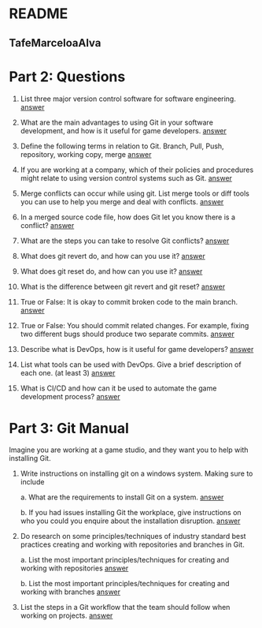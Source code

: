 # README
## TafeMarceloaAlva

# Part 2: Questions 

1. List three major version control software for software engineering. [answer](./Answers.md#anwser-p2-q1)

2. What are the main advantages to using Git in your software development, and how is it useful for game developers. [answer](./Answers.md#anwser-p2-q2)

3. Define the following terms in relation to Git. Branch, Pull, Push, repository, working copy, merge [answer](./Answers.md#anwser-p2-q3)

4. If you are working at a company, which of their policies and procedures might relate to using version control systems such as Git. [answer](./Answers.md#anwser-p2-q4)

5. Merge conflicts can occur while using git. List merge tools or diff tools you can use to help you merge and deal with conflicts. [answer](./Answers.md#anwser-p2-q5)

6. In a merged source code file, how does Git let you know there is a conflict? [answer](./Answers.md#anwser-p2-q6)

7. What are the steps you can take to resolve Git conflicts? [answer](./Answers.md#anwser-p2-q7)

8. What does git revert do, and how can you use it? [answer](./Answers.md#anwser-p2-q8)

9. What does git reset do, and how can you use it?  [answer](./Answers.md#anwser-p2-q9)

10. What is the difference between git revert and git reset? [answer](./Answers.md#anwser-p2-q10)

11. True or False: It is okay to commit broken code to the main branch. [answer](./Answers.md#anwser-p2-q11)

12. True or False: You should commit related changes. For example, fixing two different bugs should produce two separate commits. [answer](./Answers.md#anwser-p2-q12)

13. Describe what is DevOps, how is it useful for game developers? [answer](./Answers.md#anwser-p2-q13)

14. List what tools can be used with DevOps. Give a brief description of each one. (at least 3) [answer](./Answers.md#anwser-p2-q14)

15. What is CI/CD and how can it be used to automate the game development process? [answer](./Answers.md#anwser-p2-q15)

# Part 3: Git Manual
Imagine you are working at a game studio, and they want you to help with installing Git. 

1. Write instructions on installing git on a windows system. Making sure to include

    a. What are the requirements to install Git on a system. [answer](./Answers.md#anwser-p3-q1a)

    b. If you had issues installing Git the workplace, give instructions on who you could you enquire about the installation disruption. [answer](./Answers.md#anwser-p3-q1b)
        
2. Do research on some principles/techniques of industry standard best practices creating and working with repositories and branches in Git.

    a. List the most important principles/techniques for creating and working with repositories [answer](./Answers.md#anwser-p3-q2a)

    b. List the most important principles/techniques for creating and working with branches [answer](./Answers.md#anwser-p3-q2b)

3. List the steps in a Git workflow that the team should follow when working on projects. [answer](./Answers.md#anwser-p3-q3)

